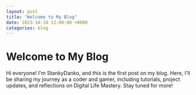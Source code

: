 ```yaml
---
layout: post
title: "Welcome to My Blog"
date: 2023-10-10 12:00:00 +0000
categories: blog
---
```


# Welcome to My Blog

Hi everyone! I'm StankyDanko, and this is the first post on my blog. Here, I'll be sharing my journey as a coder and gamer, including tutorials, project updates, and reflections on Digital Life Mastery. Stay tuned for more!